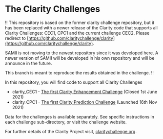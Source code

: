 # The Clarity Challenges


:bangbang:
This repository is based on the former clarity challenge repository, but it has been replaced with a newer release of the Clarity code that supports all Clarity Challenges: CEC1, CPC1 and the current challenge CEC2. Please redirect to [https://github.com/claritychallenge/clarity](https://github.com/claritychallenge/clarity).

SAMII is not moving to the newest repository since it was developed here. A newer version of SAMII will be developed in his own repository and will be announce in the future.

This branch is meant to reproduce the results obtained in the challenge.
:bangbang:


In this repository, you will find code to support all Clarity Challenges

- clartiy_CEC1 - [The first Clarity Enhancement Challenge](https://claritychallenge.github.io/clarity_CEC1_doc/) (Closed 1st June 2021)
- clarity_CPC1 - [The first Clarity Prediction Challenge](https://claritychallenge.github.io/clarity_CPC1_doc/)  (Launched 16th Nov 2021)

Data for the challenges is available separately. See specific instructions in each challenge sub-directory, or visit the challenge website.

For further details of the Clarity Project visit, [claritychallenge.org](https://claritychallenge.org/).
